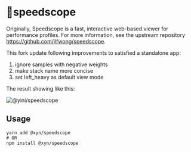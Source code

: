 # 🔬speedscope

Originally, Speedscope is a fast, interactive web-based viewer for performance profiles. For more information, see the upstream repository https://github.com/jlfwong/speedscope.

This fork update following improvements to satisfied a standalone app:

1. ignore samples with negative weights
2. make stack name more concise
3. set left_heavy as default view mode

The result showing like this:

![@yini/speedscope](https://user-images.githubusercontent.com/34967660/142562466-118da27c-30bc-4aeb-8a71-d8e30ef38482.png)

## Usage

```
yarn add @xyn/speedscope
# OR
npm install @xyn/speedscope
```
